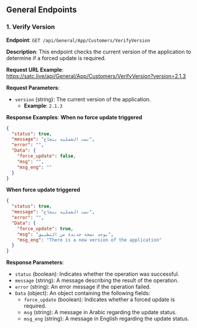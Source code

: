 ## General Endpoints

### 1. Verify Version

**Endpoint**: `GET /api/General/App/Customers/VerifyVersion`

**Description**: This endpoint checks the current version of the application to determine if a forced update is required.

**Request URL Example**:
https://satc.live/api/General/App/Customers/VerifyVersion?version=2.1.3

**Request Parameters**:
- `version` (string): The current version of the application.
  - **Example**: `2.1.3`

**Response Examples**:
**When no force update triggered**
```json
{
  "status": true,
  "message": "تمت العمليه بنجاح",
  "error": "",
  "Data": {
    "force_update": false,
    "msg": "",
    "msg_eng": ""
  }
}
```
**When force update triggered**
```json
{
  "status": true,
  "message": "تمت العمليه بنجاح",
  "error": "",
  "Data": {
    "force_update": true,
    "msg": "يوجد نسخة جديدة من التطبيق",
    "msg_eng": "There is a new version of the application"
  }
}
```

**Response Parameters**:
- `status` (boolean): Indicates whether the operation was successful.
- `message` (string): A message describing the result of the operation.
- `error` (string): An error message if the operation failed.
- `Data` (object): An object containing the following fields:
  - `force_update` (boolean): Indicates whether a forced update is required.
  - `msg` (string): A message in Arabic regarding the update status.
  - `msg_eng` (string): A message in English regarding the update status.
